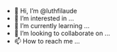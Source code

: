 - 👋 Hi, I’m @luthfilaude
- 👀 I’m interested in ...
- 🌱 I’m currently learning ...
- 💞️ I’m looking to collaborate on ...
- 📫 How to reach me ...

<!---
luthfilaude/luthfilaude is a ✨ special ✨ repository because its `README.md` (this file) appears on your GitHub profile.
You can click the Preview link to take a look at your changes.
--->
